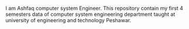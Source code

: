 I am Ashfaq computer system Engineer. This repository contain my first 4 semesters data of computer system engineering department taught at university of engineering and technology Peshawar.
